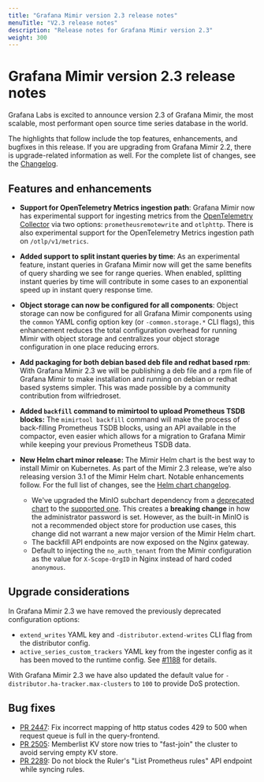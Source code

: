 ```yaml
---
title: "Grafana Mimir version 2.3 release notes"
menuTitle: "V2.3 release notes"
description: "Release notes for Grafana Mimir version 2.3"
weight: 300
---
```


# Grafana Mimir version 2.3 release notes

Grafana Labs is excited to announce version 2.3 of Grafana Mimir, the most scalable, most performant open source time series database in the world.

The highlights that follow include the top features, enhancements, and bugfixes in this release. If you are upgrading from Grafana Mimir 2.2, there is upgrade-related information as well.
For the complete list of changes, see the [Changelog](https://github.com/grafana/mimir/blob/main/CHANGELOG.md).

## Features and enhancements

- **Support for OpenTelemetry Metrics ingestion path**:
  Grafana Mimir now has experimental support for ingesting metrics from the [OpenTelemetry Collector](https://opentelemetry.io/docs/collector/) via two options: `prometheusremotewrite` and `otlphttp`. There is also experimental support for the OpenTelemetry Metrics ingestion path on `/otlp/v1/metrics`.

- **Added support to split instant queries by time**:
  As an experimental feature, instant queries in Grafana Mimir now will get the same benefits of query sharding we see for range queries. When enabled, splitting instant queries by time will contribute in some cases to an exponential speed up in instant query response time.

- **Object storage can now be configured for all components**:
  Object storage can now be configured for all Grafana Mimir components using the `common` YAML config option key (or `-common.storage.*` CLI flags), this enhancement reduces the total configuration overhead for running Mimir with object storage and centralizes your object storage configuration in one place reducing errors.

- **Add packaging for both debian based deb file and redhat based rpm**:
  With Grafana Mimir 2.3 we will be publishing a deb file and a rpm file of Grafana Mimir to make installation and running on debian or redhat based systems simpler. This was made possible by a community contribution from wilfriedroset.

- **Added `backfill` command to mimirtool to upload Prometheus TSDB blocks:**
  The `mimirtool backfill` command will make the process of back-filling Prometheus TSDB blocks, using an API available in the compactor, even easier which allows for a migration to Grafana Mimir while keeping your previous Prometheus TSDB data.

- **New Helm chart minor release:** The Mimir Helm chart is the best way to install Mimir on Kubernetes. As part of the Mimir 2.3 release, we’re also releasing version 3.1 of the Mimir Helm chart. Notable enhancements follow. For the full list of changes, see the [Helm chart changelog](https://github.com/grafana/mimir/tree/main/operations/helm/charts/mimir-distributed/CHANGELOG.md).
  - We've upgraded the MinIO subchart dependency from a [deprecated chart](https://helm.min.io/) to the [supported one](https://charts.min.io/). This creates a **breaking change** in how the administrator password is set. However, as the built-in MinIO is not a recommended object store for production use cases, this change did not warrant a new major version of the Mimir Helm chart.
  - The backfill API endpoints are now exposed on the Nginx gateway.
  - Default to injecting the `no_auth_tenant` from the Mimir configuration as the value for `X-Scope-OrgID` in Nginx instead of hard coded `anonymous`.

## Upgrade considerations

In Grafana Mimir 2.3 we have removed the previously deprecated configuration options:

- `extend_writes` YAML key and `-distributor.extend-writes` CLI flag from the distributor config.
- `active_series_custom_trackers` YAML key from the ingester config as it has been moved to the runtime config. See [#1188](https://github.com/grafana/mimir/pull/1188) for details.

With Grafana Mimir 2.3 we have also updated the default value for `-distributor.ha-tracker.max-clusters` to `100` to provide DoS protection.

## Bug fixes

- [PR 2447](https://github.com/grafana/mimir/pull/2447): Fix incorrect mapping of http status codes 429 to 500 when request queue is full in the query-frontend.
- [PR 2505](https://github.com/grafana/mimir/pull/2505): Memberlist KV store now tries to "fast-join" the cluster to avoid serving empty KV store.
- [PR 2289](https://github.com/grafana/mimir/pull/2289): Do not block the Ruler's "List Prometheus rules" API endpoint while syncing rules.
